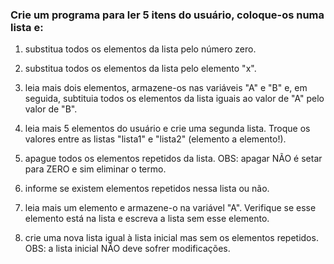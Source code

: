 ### Crie um programa para ler 5 itens do usuário, coloque-os numa lista e:
1. substitua todos os elementos da lista pelo número zero.

2. substitua todos os elementos da lista pelo elemento "x".

3. leia mais dois elementos, armazene-os nas variáveis "A" e "B" e, em seguida, subtituia todos os elementos da lista iguais ao valor de "A" pelo valor de "B".

4. leia mais 5 elementos do usuário e crie uma segunda lista. Troque os valores entre as listas "lista1" e "lista2" (elemento a elemento!).

5. apague todos os elementos repetidos da lista.
OBS: apagar NÃO é setar para ZERO e sim eliminar o termo.

6. informe se existem elementos repetidos nessa lista ou não.

7. leia mais um elemento e armazene-o na variável "A". Verifique se esse elemento está na lista e escreva a lista sem esse elemento.

8. crie uma nova lista igual à lista inicial mas sem os elementos repetidos.
OBS: a lista inicial NÃO deve sofrer modificações.